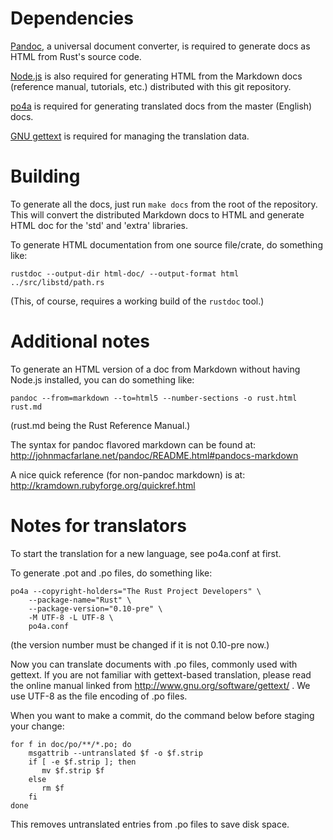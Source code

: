 # Dependencies

[Pandoc](http://johnmacfarlane.net/pandoc/installing.html), a universal
document converter, is required to generate docs as HTML from Rust's
source code.

[Node.js](http://nodejs.org/) is also required for generating HTML from
the Markdown docs (reference manual, tutorials, etc.) distributed with
this git repository.

[po4a](http://po4a.alioth.debian.org/) is required for generating translated
docs from the master (English) docs.

[GNU gettext](http://www.gnu.org/software/gettext/) is required for managing
the translation data.

# Building

To generate all the docs, just run `make docs` from the root of the repository.
This will convert the distributed Markdown docs to HTML and generate HTML doc
for the 'std' and 'extra' libraries.

To generate HTML documentation from one source file/crate, do something like:

~~~~
rustdoc --output-dir html-doc/ --output-format html ../src/libstd/path.rs
~~~~

(This, of course, requires a working build of the `rustdoc` tool.)

# Additional notes

To generate an HTML version of a doc from Markdown without having Node.js
installed, you can do something like:

~~~~
pandoc --from=markdown --to=html5 --number-sections -o rust.html rust.md
~~~~

(rust.md being the Rust Reference Manual.)

The syntax for pandoc flavored markdown can be found at:
http://johnmacfarlane.net/pandoc/README.html#pandocs-markdown

A nice quick reference (for non-pandoc markdown) is at:
http://kramdown.rubyforge.org/quickref.html

# Notes for translators

To start the translation for a new language, see po4a.conf at first.

To generate .pot and .po files, do something like:

~~~~
po4a --copyright-holders="The Rust Project Developers" \
    --package-name="Rust" \
    --package-version="0.10-pre" \
    -M UTF-8 -L UTF-8 \
    po4a.conf
~~~~

(the version number must be changed if it is not 0.10-pre now.)

Now you can translate documents with .po files, commonly used with gettext. If
you are not familiar with gettext-based translation, please read the online
manual linked from http://www.gnu.org/software/gettext/ . We use UTF-8 as the
file encoding of .po files.

When you want to make a commit, do the command below before staging your
change:

~~~~
for f in doc/po/**/*.po; do
    msgattrib --untranslated $f -o $f.strip
    if [ -e $f.strip ]; then
       mv $f.strip $f
    else
       rm $f
    fi
done
~~~~ 

This removes untranslated entries from .po files to save disk space.

